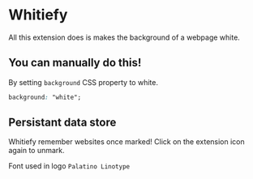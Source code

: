 # Whitiefy

All this extension does is makes the background of a webpage white.

## You can manually do this!

By setting `background` CSS property to white.

```css
background: "white";
```

## Persistant data store

Whitiefy remember websites once marked! Click on the extension icon again to unmark.

Font used in logo `Palatino Linotype`
